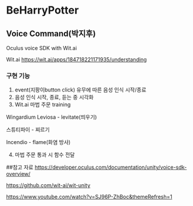 # BeHarryPotter

## Voice Command(박지후)
Oculus voice SDK with Wit.ai

Wit.ai 
https://wit.ai/apps/184718221171935/understanding

### 구현 기능
1. event(지팡이button click) 유무에 따른 음성 인식 시작/종료
2. 음성 인식 시작, 종료, 듣는 중 시각화
3. Wit.ai 마법 주문 training

Wingardium Leviosa - levitate(띄우기) 

스튜티파이 - 찌르기 

Incendio - flame(화염 방사)

4. 마법 주문 통과 시 함수 전달

##참고 자료
https://developer.oculus.com/documentation/unity/voice-sdk-overview/

https://github.com/wit-ai/wit-unity

https://www.youtube.com/watch?v=SJ96P-ZhBoc&themeRefresh=1
